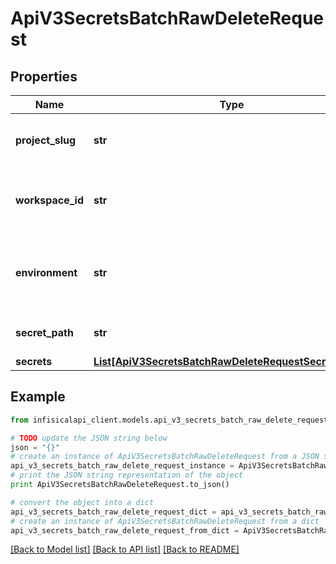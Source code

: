 # ApiV3SecretsBatchRawDeleteRequest


## Properties
Name | Type | Description | Notes
------------ | ------------- | ------------- | -------------
**project_slug** | **str** | The slug of the project to delete the secret in. | [optional] 
**workspace_id** | **str** | The ID of the project where the secret is located. | [optional] 
**environment** | **str** | The slug of the environment where the secret is located. | 
**secret_path** | **str** | The path of the secret. | [optional] [default to '/']
**secrets** | [**List[ApiV3SecretsBatchRawDeleteRequestSecretsInner]**](ApiV3SecretsBatchRawDeleteRequestSecretsInner.md) |  | 

## Example

```python
from infisicalapi_client.models.api_v3_secrets_batch_raw_delete_request import ApiV3SecretsBatchRawDeleteRequest

# TODO update the JSON string below
json = "{}"
# create an instance of ApiV3SecretsBatchRawDeleteRequest from a JSON string
api_v3_secrets_batch_raw_delete_request_instance = ApiV3SecretsBatchRawDeleteRequest.from_json(json)
# print the JSON string representation of the object
print ApiV3SecretsBatchRawDeleteRequest.to_json()

# convert the object into a dict
api_v3_secrets_batch_raw_delete_request_dict = api_v3_secrets_batch_raw_delete_request_instance.to_dict()
# create an instance of ApiV3SecretsBatchRawDeleteRequest from a dict
api_v3_secrets_batch_raw_delete_request_from_dict = ApiV3SecretsBatchRawDeleteRequest.from_dict(api_v3_secrets_batch_raw_delete_request_dict)
```
[[Back to Model list]](../README.md#documentation-for-models) [[Back to API list]](../README.md#documentation-for-api-endpoints) [[Back to README]](../README.md)


